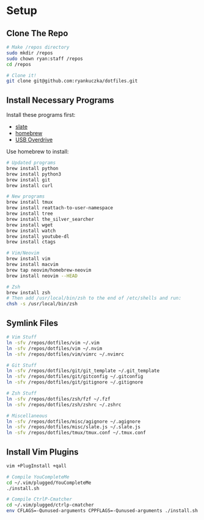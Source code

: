 # Setup

## Clone The Repo

```bash
# Make /repos directory
sudo mkdir /repos
sudo chown ryan:staff /repos
cd /repos

# Clone it!
git clone git@github.com:ryankuczka/dotfiles.git
```

## Install Necessary Programs
Install these programs first:
- [slate](https://github.com/jigish/slate)
- [homebrew](http://brew.sh/)
- [USB Overdrive](http://www.usboverdrive.com/USBOverdrive/News.html)

Use homebrew to install:

```bash
# Updated programs
brew install python
brew install python3
brew install git
brew install curl

# New programs
brew install tmux
brew install reattach-to-user-namespace
brew install tree
brew install the_silver_searcher
brew install wget
brew install watch
brew install youtube-dl
brew install ctags

# Vim/Neovim
brew install vim
brew install macvim
brew tap neovim/homebrew-neovim
brew install neovim --HEAD

# Zsh
brew install zsh
# Then add /usr/local/bin/zsh to the end of /etc/shells and run:
chsh -s /usr/local/bin/zsh
```

## Symlink Files

```bash
# Vim Stuff
ln -sfv /repos/dotfiles/vim ~/.vim
ln -sfv /repos/dotfiles/vim ~/.nvim
ln -sfv /repos/dotfiles/vim/vimrc ~/.nvimrc

# Git Stuff
ln -sfv /repos/dotfiles/git/git_template ~/.git_template
ln -sfv /repos/dotfiles/git/gitconfig ~/.gitconfig
ln -sfv /repos/dotfiles/git/gitignore ~/.gitignore

# Zsh Stuff
ln -sfv /repos/dotfiles/zsh/fzf ~/.fzf
ln -sfv /repos/dotfiles/zsh/zshrc ~/.zshrc

# Miscellaneous
ln -sfv /repos/dotfiles/misc/agignore ~/.agignore
ln -sfv /repos/dotfiles/misc/slate.js ~/.slate.js
ln -sfv /repos/dotfiles/tmux/tmux.conf ~/.tmux.conf
```

## Install Vim Plugins
```bash
vim +PlugInstall +qall

# Compile YouCompleteMe
cd ~/.vim/plugged/YouCompleteMe
./install.sh

# Compile CtrlP-Cmatcher
cd ~/.vim/plugged/ctrlp-cmatcher
env CFLAGS=-Qunused-arguments CPPFLAGS=-Qunused-arguments ./install.sh
```

